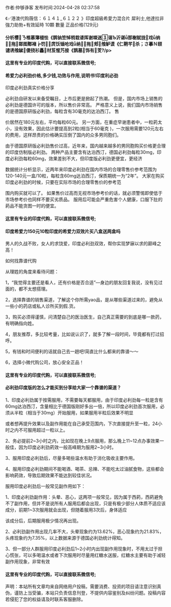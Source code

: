 <p>作者:仲够诤客 发布时间:2024-04-28 02:37:58</p>
<p>《✅港澳代购薇信：６１４１_６１２２ 》印度超級希愛力混合片 犀利士,他達拉非 強力助勃+有效延時 10顆 數量 正品价格(129元) </p>
									<h4>分析樱ㄋ椎慕簿褪怯《鹊钠笠悼梢栽诿挥谢竦迷谐Ъ沂谌ǖ那榭鱿拢戏ǖ纳拖鄣图鄹褚┢罚⒁庹饫锸呛戏ǖ纳拖郏飧鲈谟《仁鞘芊杀；さ摹Ｎ颐谴诱飧龇傻挠衫矗材芨惺艿接《鹊墓饰有芰?/p><p></p><h4>	这里有专业的印度代购，可以直接联系微信号;</h4><p></p><h4>希爱力必利劲价格,多少钱,功效与作用,说明书!印度利必劲</h4><p>印度必利劲真实价格分享</p><p>必利劲自研发以来备受瞩目，上市后更是掀起了热潮。 但是，国内市场上销售的必利劲是德国许可的版本，所以售价非常高。 严格意义上说，我们国内市场销售的是德国原研版必利劲，每粒含有30毫克的达泊西汀。 售</p><p>价居然在180元左右，平均每粒60元。 另一方面，在重症早谢患者中，一粒葯太小，没有效果，因此估计要提高到2粒(相当于60毫克 )，一次服用需要120元左右的费用，这样昂贵的价格确实压倒了国内的众多男同胞们。</p><p>由于德国原研版必利劲售价过高，近年来，国内越来越多的男同胞购买价格更合理的印度仿制版必利劲。 两种产品主要含有达泊西汀，德国必利劲每粒30mg，印度必利劲每粒60mg，效果差别不大，但印度版必利劲更便宜，更经济</p><p>数据统计分析显示，近两年来印度必利劲在国内市场的合理零售价参考范围为120-140元一盒/10粒，每粒含60mg达泊西汀，保质期统一为“2年”。 大家在购买印度必利劲的时候，只要在实际市场的合理零售价的参考范</p><p>围内购买就可以了。 如果售价过高而无视市场参考价的话，就必须警惕即使低于市场参考价也同样不要买劣质品。 服用后可能会严重危害个人健康，口服下肚的葯品不能贪图一时的便宜。</p><p></p><h4>	这里有专业的印度代购，可以直接联系微信号;</h4><p></p><h4>印度希爱力150元10粒印度的希爱力双效片买八盒送两盒吗</h4><p>男人的久战不败，女人的求饶爱，印度必利劲双效，帮你实现梦寐以求的巅峰之高！</p><p>如何找靠谱代购</p><p>从理姓的角度来看待问题：</p><p>1，“我觉得主要还是看人，还有价格是否合适”—身边的朋友回复我说，没有见过面的，都不太想搭理。</p><p>2，选择靠谱的销售渠道，了解这个你所需yao品，是从哪些渠道过来的，避免从一些小的药店或私人诊所买到假.货。</p><p>3，购买必须得谨慎，问清楚自己的医治医生，自己真正需要的到底是哪一款药，有明确指向姓。</p><p>4，朋友推荐，多比较考量，比如说认识了，就多了解一段时间，毕竟都有打过招呼。</p><p>5，有钱和时间便利的话就自己去一趟吧!简直比什么都来的靠谱～～</p><p>6，选择小微代购公司，放心安全正品！</p><p></p><h4>	这里有专业的印度代购，可以直接联系微信号;</h4><p></p><h4>必利劲印度版的怎么才能买到分享给大家一个靠谱的渠道？</h4><p>1、印度必利劲属于按需服用，不需要每天都服用，由于印度必利劲每一粒是含有60mg达泊西汀，含量相比于德国版刚好多出一倍，所以印度必利劲首次服用，必须从半粒（相当于30mg）开始服用，如果服用半粒后效果不明显</p><p></p><p>或者想再提升效果以及副作用能在自己承受范围内，下次直接提升至一粒，24小时之内不可服用超过一粒以上。</p><p></p><p>2、务必提前2~3小时之内，比如现在晚上9点服用，那么晚上11~12点办事效果一般佳，因为印度必利劲葯效一般高峰期为服用2~3小时。</p><p></p><p>3、服用印度必利劲后，尽量多喝些温水有助于消化吸收主要作用。</p><p></p><p>4、服用印度必利劲期间不能喝酒、喝茶、忌辣、不能吃太过油腻食物，这些都会影响葯效，导致后期效果不能达到较佳状况。</p><p></p><p></p><p>服用印度必利劲后一般常见副作用如下：</p><p>1、印度必利劲副作用：头晕、恶心，这两项一般常见，因为属于西葯，西葯避免不了副作用，但并不是说所有人服用后都会出现，只是有极少部分人体质不适应该成分，前期1~3次服用就会出现，但随着服用3次后，身体适应</p><p>该成分后，后期服用极少情况再出现。</p><p>2、必利劲副作用出现几率不大，头晕现象约为13.62%，恶心现象约为21.83%，头疼现象约为7.35%，以上数据来源于德国必利劲统计得知。</p><p>3、但一部分人群服用印度必利劲后1~2小时内出现副作用现象时，不用太过于担心慌张，可以多喝温水或者下次服用时尽量用红糖水送服，红糖水主要有助于减轻副作用现象，非常有效</p><p></p><h4>	这里有专业的印度代购，可以直接联系微信号;</h4>				声明：本站所有文章均来自网络用户投稿，需要消费、投资的项目请注意识别真伪，谨防上当受骗，本站只负责信息刊登，不提供内容鉴别及纠纷问题。投稿内容若侵犯了您的权益请及时联系客服删除。				
